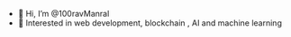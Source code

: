 - 👋 Hi, I’m @100ravManral
- 👀 Interested in web development, blockchain , AI and machine learning 
<!---
100ravManral/100ravManral is a ✨ special ✨ repository because its `README.md` (this file) appears on your GitHub profile.
You can click the Preview link to take a look at your changes.
--->
